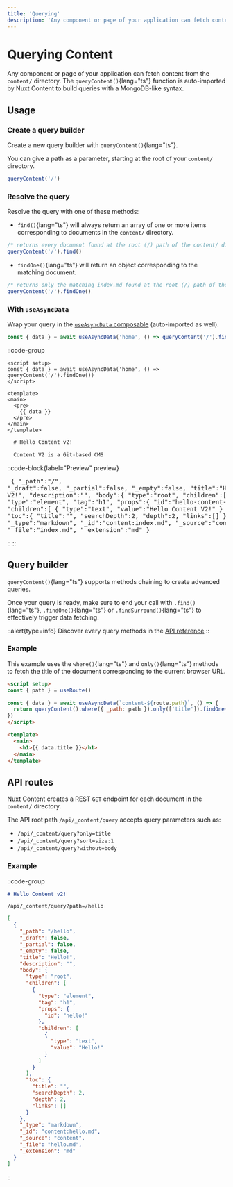 ```yaml
---
title: 'Querying'
description: 'Any component or page of your application can fetch content from the content/ directory. The queryContent() function is auto-imported by Nuxt Content to build queries with a MongoDB-like syntax.'
---
```


# Querying Content

Any component or page of your application can fetch content from the `content/` directory.
The `queryContent()`{lang="ts"} function is auto-imported by Nuxt Content to build queries with a MongoDB-like syntax.

## Usage

### Create a query builder

Create a new query builder with `queryContent()`{lang="ts"}.

You can give a path as a parameter, starting at the root of your `content/` directory.

```js
queryContent('/')
```

### Resolve the query

Resolve the query with one of these methods:

- `find()`{lang="ts"} will always return an array of one or more items corresponding to documents in the `content/` directory.

```js
/* returns every document found at the root (/) path of the content/ directory */
queryContent('/').find()
```

- `findOne()`{lang="ts"} will return an object corresponding to the matching document.

```js
/* returns only the matching index.md found at the root (/) path of the content/ directory */
queryContent('/').findOne()
```

### With `useAsyncData`

Wrap your query in the [`useAsyncData` composable](https://v3.nuxtjs.org/api/composables/use-async-data) (auto-imported as well).

```js
const { data } = await useAsyncData('home', () => queryContent('/').findOne())
```

::code-group

  ```vue [app.vue]
  <script setup>
  const { data } = await useAsyncData('home', () => queryContent('/').findOne())
  </script>

  <template>
  <main>
    <pre>
      {{ data }}
    </pre>
  </main>
  </template>
  ```

  ```md [content/index.md]
    # Hello Content v2!

    Content V2 is a Git-based CMS
  ```

  ::code-block{label="Preview" preview}
    <pre>
    {
      "_path":"/",
      "_draft":false,
      "_partial":false,
      "_empty":false,
      "title":"Hello Content V2!",
      "description":"",
      "body":{
        "type":"root",
        "children":[
          {
              "type":"element",
              "tag":"h1",
              "props":{
                "id":"hello-content-v2"
              },
              "children":[
                {
                    "type":"text",
                    "value":"Hello Content V2!"
                }
              ]
          }
        ],
        "toc":{
          "title":"",
          "searchDepth":2,
          "depth":2,
          "links":[]
        }
      },
      "_type":"markdown",
      "_id":"content:index.md",
      "_source":"content",
      "_file":"index.md",
      "_extension":"md"
    }
    </pre>
  ::
::

## Query builder

`queryContent()`{lang="ts"} supports methods chaining to create advanced queries.

Once your query is ready, make sure to end your call with `.find()`{lang="ts"}, `.findOne()`{lang="ts"} or `.findSurround()`{lang="ts"} to effectively trigger data fetching.

::alert{type=info}
Discover every query methods in the [API reference](/api/composables/query-content)
::

### Example

This example uses the `where()`{lang="ts"} and `only()`{lang="ts"} methods to fetch the title of the document corresponding to the current browser URL.

```html
<script setup>
const { path } = useRoute()

const { data } = await useAsyncData(`content-${route.path}`, () => {
  return queryContent().where({ _path: path }).only(['title']).findOne()
})
</script>

<template>
  <main>
    <h1>{{ data.title }}</h1>
  </main>
</template>
```

## API routes

Nuxt Content creates a REST `GET` endpoint for each document in the `content/` directory.

The API root path `/api/_content/query` accepts query parameters such as:

- `/api/_content/query?only=title`
- `/api/_content/query?sort=size:1`
- `/api/_content/query?without=body`

### Example

::code-group

```md [content/hello.md]
# Hello Content v2!
```

```text [Endpoint]
/api/_content/query?path=/hello
```

```json [Response]
[
  {
    "_path": "/hello",
    "_draft": false,
    "_partial": false,
    "_empty": false,
    "title": "Hello!",
    "description": "",
    "body": {
      "type": "root",
      "children": [
        {
          "type": "element",
          "tag": "h1",
          "props": {
            "id": "hello!"
          },
          "children": [
            {
              "type": "text",
              "value": "Hello!"
            }
          ]
        }
      ],
      "toc": {
        "title": "",
        "searchDepth": 2,
        "depth": 2,
        "links": []
      }
    },
    "_type": "markdown",
    "_id": "content:hello.md",
    "_source": "content",
    "_file": "hello.md",
    "_extension": "md"
  }
]
```

::
